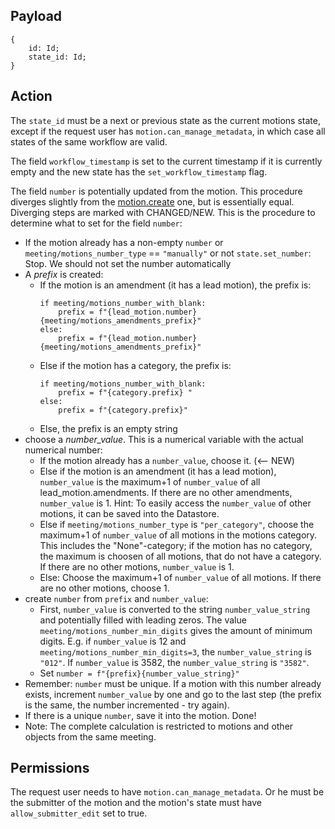 ## Payload
```
{
    id: Id;
    state_id: Id;
}
```

## Action
The `state_id` must be a next or previous state as the current motions state, except if the request user has `motion.can_manage_metadata`, in which case all states of the same workflow are valid.

The field `workflow_timestamp` is set to the current timestamp if it is currently empty and the
new state has the `set_workflow_timestamp` flag.

The field `number` is potentially updated from the motion. This procedure diverges slightly from the [motion.create](motion.create.md) one, but is essentially equal. Diverging steps are marked with CHANGED/NEW. This is the procedure to determine what to set for the field `number`:
  * If the motion already has a non-empty `number` or `meeting/motions_number_type` == `"manually"` or not `state.set_number`: Stop. We should not set the number automatically
  * A _prefix_ is created:
    * If the motion is an amendment (it has a lead motion), the prefix is:
      ```
      if meeting/motions_number_with_blank:
          prefix = f"{lead_motion.number} {meeting/motions_amendments_prefix}"
      else:
          prefix = f"{lead_motion.number}{meeting/motions_amendments_prefix}"
      ```
    * Else if the motion has a category, the prefix is:
      ```
      if meeting/motions_number_with_blank:
          prefix = f"{category.prefix} "
      else:
          prefix = f"{category.prefix}"
      ```
    * Else, the prefix is an empty string
  * choose a _number_value_. This is a numerical variable with the actual numerical number:
    * If the motion already has a `number_value`, choose it. (<-- NEW)
    * Else if the motion is an amendment (it has a lead motion), `number_value` is the maximum+1 of `number_value` of all lead_motion.amendments. If there are no other amendments, `number_value` is 1. Hint: To easily access the `number_value` of other motions, it can be saved into the Datastore.
    * Else if `meeting/motions_number_type` is `"per_category"`, choose the maximum+1 of `number_value` of all motions in the motions category. This includes the "None"-category; if the motion has no category, the maximum is choosen of all motions, that do not have a category. If there are no other motions, `number_value` is 1.
    * Else: Choose the maximum+1 of `number_value` of all motions. If there are no other motions, choose 1.
  * create `number` from `prefix` and `number_value`:
    * First, `number_value` is converted to the string `number_value_string` and potentially filled with leading zeros. The value `meeting/motions_number_min_digits` gives the amount of minimum digits. E.g. if `number_value` is 12 and `meeting/motions_number_min_digits=3`, the `number_value_string` is `"012"`. If `number_value` is 3582, the `number_value_string` is `"3582"`.
    * Set `number = f"{prefix}{number_value_string}"`
  * Remember: `number` must be unique. If a motion with this number already exists, increment `number_value` by one and go to the last step (the prefix is the same, the number incremented - try again).
  * If there is a unique `number`, save it into the motion. Done!
  * Note: The complete calculation is restricted to motions and other objects from the same meeting.

## Permissions
The request user needs to have `motion.can_manage_metadata`. Or he must be the submitter of the motion and the motion's state must have `allow_submitter_edit` set to true.
